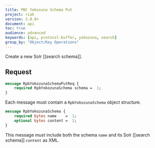```yaml
---
title: PBC Yokozuna Schema Put
project: riak
version: 2.0.0+
document: api
toc: true
audience: advanced
keywords: [api, protocol-buffer, yokozuna, search]
group_by: "Object/Key Operations"
---
```


Create a new Solr [[search schema]].

## Request

```protobuf
message RpbYokozunaSchemaPutReq {
    required RpbYokozunaSchema schema =  1;
}
```

Each message must contain a `RpbYokozunaSchema` object structure.

```protobuf
message RpbYokozunaSchema {
    required bytes name    =  1;
    optional bytes content =  2;
}
```

This message *must* include both the schema `name` and its Solr [[search
schema]] `content` as XML.
